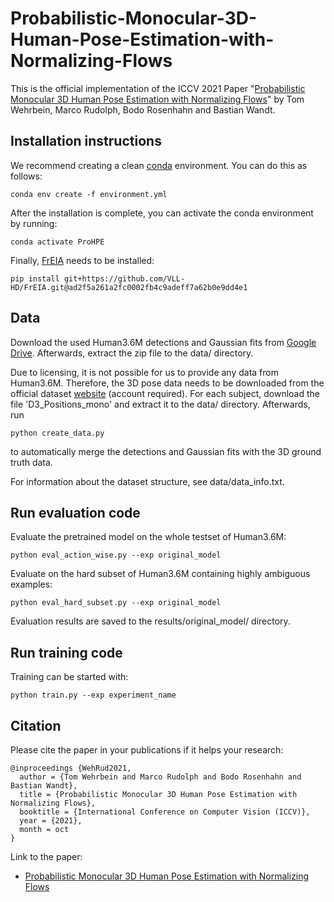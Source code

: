 # Probabilistic-Monocular-3D-Human-Pose-Estimation-with-Normalizing-Flows
This is the official implementation of the ICCV 2021 Paper "[Probabilistic Monocular 3D Human Pose Estimation with Normalizing Flows](https://arxiv.org/abs/2107.13788)" by Tom Wehrbein, Marco Rudolph, Bodo Rosenhahn and Bastian Wandt.

## Installation instructions
We recommend creating a clean [conda](https://docs.conda.io/) environment. You can do this as follows:
```
conda env create -f environment.yml
```

After the installation is complete, you can activate the conda environment by running:
```
conda activate ProHPE
```

Finally, [FrEIA](https://github.com/VLL-HD/FrEIA) needs to be installed:
```
pip install git+https://github.com/VLL-HD/FrEIA.git@ad2f5a261a2fc0002fb4c9adeff7a62b0e9dd4e1
```

## Data
Download the used Human3.6M detections and Gaussian fits from [Google Drive](https://drive.google.com/file/d/1eE02AfGSPW2vUY7OlCaolrM9ts87ONNM/view?usp=sharing). Afterwards, extract the zip file to the data/ directory.

Due to licensing, it is not possible for us to provide any data from Human3.6M. Therefore, the 3D pose data needs to be downloaded from the official dataset [website](http://vision.imar.ro/human3.6m/description.php) (account required). For each subject, download the file 'D3_Positions_mono' and extract it to the data/ directory. Afterwards, run
```
python create_data.py
```
to automatically merge the detections and Gaussian fits with the 3D ground truth data.

For information about the dataset structure, see data/data_info.txt.

## Run evaluation code
Evaluate the pretrained model on the whole testset of Human3.6M:
```
python eval_action_wise.py --exp original_model
```
Evaluate on the hard subset of Human3.6M containing highly ambiguous examples:
```
python eval_hard_subset.py --exp original_model
```
Evaluation results are saved to the results/original_model/ directory.

## Run training code
Training can be started with:
```
python train.py --exp experiment_name
```

## Citation
Please cite the paper in your publications if it helps your research:
    
    @inproceedings {WehRud2021,
      author = {Tom Wehrbein and Marco Rudolph and Bodo Rosenhahn and Bastian Wandt},
      title = {Probabilistic Monocular 3D Human Pose Estimation with Normalizing Flows},
      booktitle = {International Conference on Computer Vision (ICCV)},
      year = {2021},
      month = oct
    }

Link to the paper:

- [Probabilistic Monocular 3D Human Pose Estimation with Normalizing Flows](https://arxiv.org/abs/2107.13788)
